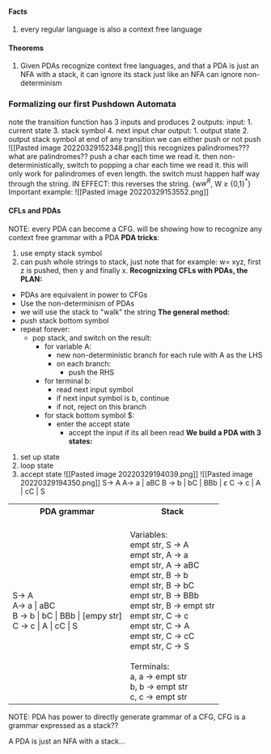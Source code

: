 #### Facts
1. every regular language is also a context free language
#### Theorems
1. Given PDAs recognize context free languages, and that a PDA is just an NFA with a stack, it can ignore its stack just like an NFA can ignore non-determinism 

### Formalizing our first Pushdown Automata
note the transition function has 3 inputs and produces 2 outputs:
input: 
	1. current state
	3. stack symbol
	4. next input char
output:
	1. output state
	  2. output stack symbol
at end of any transition we can either push or not push 
![[Pasted image 20220329152348.png]]
this recognizes palindromes??? what are palindromes??
push a char each time we read it. then non-deterministically, switch to popping a char each time we read it. this will only work for palindromes of even length. the switch must happen half way through the string. 
IN EFFECT: this reverses the string. {w$w^R$, W $\geq$ {0,1}$^*$} 
Important example:
![[Pasted image 20220329153552.png]]
#### CFLs and PDAs
NOTE: every PDA can become a CFG.
will be showing how to recognize any context free grammar with a PDA
**PDA tricks**:
1. use empty stack symbol
2. can push whole strings to stack, just note that for example: w= xyz, first z is pushed, then y and finally x.
 **Recognizxing CFLs with PDAs, the PLAN:**
- PDAs are equivalent in power to CFGs
- Use the non-determinism of PDAs
- we will use the stack to "walk" the string
**The general method:**
- push stack bottom symbol
- repeat forever:
	- pop stack, and switch on the result:
		- for variable A: 
			- new non-deterministic branch for each rule with A as the LHS
			- on each branch:
				- push the RHS
		- for terminal b:
			- read next input symbol
			- if next input symbol is b, continue
			- if not, reject on this branch
		- for stack bottom symbol $:
			- enter the accept state
				- accept the input if its all been read
**We build a PDA with 3 states:** 
1. set up state
2. loop state
3. accept state
![[Pasted image 20220329194039.png]]
![[Pasted image 20220329194350.png]]
S-> A
A-> a | aBC
B -> b | bC | BBb | $\varepsilon$ 
C -> c | A | cC | S 


<table>
<tr>
<th> PDA grammar </th>
<th> Stack </th>
</tr>
<tr>
<td>

S-> A  <br />
A-> a | aBC   <br />
B -> b | bC | BBb | [empy str]   <br />
C -> c | A | cC | S   <br />

</td>
<td>
<br />
Variables: <br />
empt str, S -> A <br />
empt str, A -> a <br />
empt str, A -> aBC <br />
empt str, B -> b <br />
empt str, B -> bC <br />
empt str, B -> BBb <br />
empt str, B -> empt str <br />
empt str, C -> c <br />
empt str, C -> A <br />
empt str, C -> cC <br />
empt str, C -> S <br />
<br />
Terminals:<br />
a, a -> empt str <br />
b, b -> empt str <br />
c, c -> empt str <br />

</td>
</tr>
</table>
NOTE: PDA has power to directly generate grammar of a CFG, CFG is a grammar expressed as a stack??

A PDA is just an NFA with a stack...